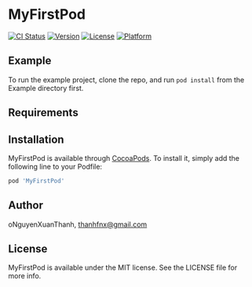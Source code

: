 # MyFirstPod

[![CI Status](http://img.shields.io/travis/oNguyenXuanThanh/MyFirstPod.svg?style=flat)](https://travis-ci.org/oNguyenXuanThanh/MyFirstPod)
[![Version](https://img.shields.io/cocoapods/v/MyFirstPod.svg?style=flat)](http://cocoapods.org/pods/MyFirstPod)
[![License](https://img.shields.io/cocoapods/l/MyFirstPod.svg?style=flat)](http://cocoapods.org/pods/MyFirstPod)
[![Platform](https://img.shields.io/cocoapods/p/MyFirstPod.svg?style=flat)](http://cocoapods.org/pods/MyFirstPod)

## Example

To run the example project, clone the repo, and run `pod install` from the Example directory first.

## Requirements

## Installation

MyFirstPod is available through [CocoaPods](http://cocoapods.org). To install
it, simply add the following line to your Podfile:

```ruby
pod 'MyFirstPod'
```

## Author

oNguyenXuanThanh, thanhfnx@gmail.com

## License

MyFirstPod is available under the MIT license. See the LICENSE file for more info.
